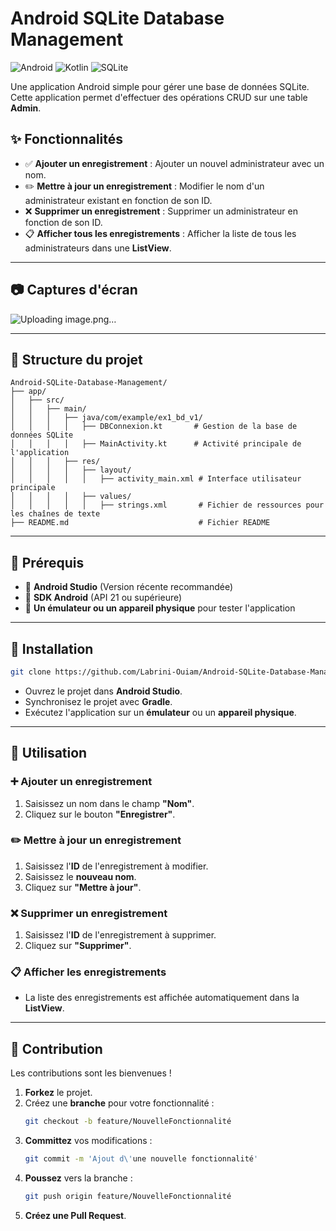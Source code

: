 # Android SQLite Database Management

![Android](https://img.shields.io/badge/Android-3DDC84?style=for-the-badge&logo=android&logoColor=white)
![Kotlin](https://img.shields.io/badge/Kotlin-7F52FF?style=for-the-badge&logo=kotlin&logoColor=white)
![SQLite](https://img.shields.io/badge/SQLite-003B57?style=for-the-badge&logo=sqlite&logoColor=white)

Une application Android simple pour gérer une base de données SQLite. Cette application permet d'effectuer des opérations CRUD sur une table **Admin**.

## ✨ Fonctionnalités
- ✅ **Ajouter un enregistrement** : Ajouter un nouvel administrateur avec un nom.
- ✏️ **Mettre à jour un enregistrement** : Modifier le nom d'un administrateur existant en fonction de son ID.
- ❌ **Supprimer un enregistrement** : Supprimer un administrateur en fonction de son ID.
- 📋 **Afficher tous les enregistrements** : Afficher la liste de tous les administrateurs dans une **ListView**.

---

## 📷 Captures d'écran
![Uploading image.png…]()

---

## 📂 Structure du projet

```
Android-SQLite-Database-Management/
├── app/
│   ├── src/
│   │   ├── main/
│   │   │   ├── java/com/example/ex1_bd_v1/
│   │   │   │   ├── DBConnexion.kt       # Gestion de la base de données SQLite
│   │   │   │   ├── MainActivity.kt      # Activité principale de l'application
│   │   │   ├── res/
│   │   │   │   ├── layout/
│   │   │   │   │   ├── activity_main.xml # Interface utilisateur principale
│   │   │   │   ├── values/
│   │   │   │   │   ├── strings.xml       # Fichier de ressources pour les chaînes de texte
├── README.md                             # Fichier README
```

---

## 🔧 Prérequis
- 📱 **Android Studio** (Version récente recommandée)
- 📡 **SDK Android** (API 21 ou supérieure)
- 📲 **Un émulateur ou un appareil physique** pour tester l'application

---

## 🚀 Installation
```bash
git clone https://github.com/Labrini-Ouiam/Android-SQLite-Database-Management.git
```
- Ouvrez le projet dans **Android Studio**.
- Synchronisez le projet avec **Gradle**.
- Exécutez l'application sur un **émulateur** ou un **appareil physique**.

---

## 📌 Utilisation
### ➕ Ajouter un enregistrement
1. Saisissez un nom dans le champ **"Nom"**.
2. Cliquez sur le bouton **"Enregistrer"**.

### ✏️ Mettre à jour un enregistrement
1. Saisissez l'**ID** de l'enregistrement à modifier.
2. Saisissez le **nouveau nom**.
3. Cliquez sur **"Mettre à jour"**.

### ❌ Supprimer un enregistrement
1. Saisissez l'**ID** de l'enregistrement à supprimer.
2. Cliquez sur **"Supprimer"**.

### 📋 Afficher les enregistrements
- La liste des enregistrements est affichée automatiquement dans la **ListView**.

---

## 🤝 Contribution
Les contributions sont les bienvenues !
1. **Forkez** le projet.
2. Créez une **branche** pour votre fonctionnalité :
   ```bash
   git checkout -b feature/NouvelleFonctionnalité
   ```
3. **Committez** vos modifications :
   ```bash
   git commit -m 'Ajout d\'une nouvelle fonctionnalité'
   ```
4. **Poussez** vers la branche :
   ```bash
   git push origin feature/NouvelleFonctionnalité
   ```
5. **Créez une Pull Request**.
